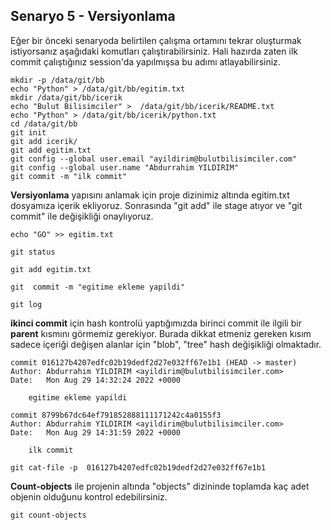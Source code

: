 ## Senaryo 5 - Versiyonlama

Eğer bir önceki senaryoda belirtilen çalışma ortamını tekrar oluşturmak istiyorsanız aşağıdaki komutları çalıştırabilirsiniz. Hali hazırda zaten ilk commit çalıştığınız session'da yapılmışsa bu adımı atlayabilirsiniz.

```
mkdir -p /data/git/bb
echo "Python" > /data/git/bb/egitim.txt
mkdir /data/git/bb/icerik
echo "Bulut Bilisimciler" >  /data/git/bb/icerik/README.txt
echo "Python" > /data/git/bb/icerik/python.txt
cd /data/git/bb
git init
git add icerik/
git add egitim.txt
git config --global user.email "ayildirim@bulutbilisimciler.com"
git config --global user.name "Abdurrahim YILDIRIM"
git commit -m "ilk commit"
```

**Versiyonlama** yapısını anlamak için proje dizinimiz altında egitim.txt dosyamıza içerik ekliyoruz. Sonrasında "git add"  ile stage atıyor ve "git commit" ile değişikliği onaylıyoruz.  
```
echo "GO" >> egitim.txt
```
```
git status
```
```
git add egitim.txt
```
```
git  commit -m "egitime ekleme yapildi"
```
```
git log
```
**ikinci commit** için hash kontrolü yaptığımızda birinci commit ile ilgili bir **parent** kısmını görmemiz gerekiyor. Burada dikkat etmeniz gereken kısım sadece içeriği değişen alanlar için "blob", "tree" hash değişikliği olmaktadır. 
```
commit 016127b4207edfc02b19dedf2d27e032ff67e1b1 (HEAD -> master)
Author: Abdurrahim YILDIRIM <ayildirim@bulutbilisimciler.com>
Date:   Mon Aug 29 14:32:24 2022 +0000

    egitime ekleme yapildi

commit 8799b67dc64ef791852888111171242c4a0155f3
Author: Abdurrahim YILDIRIM <ayildirim@bulutbilisimciler.com>
Date:   Mon Aug 29 14:31:59 2022 +0000

    ilk commit

```
```
git cat-file -p  016127b4207edfc02b19dedf2d27e032ff67e1b1
```
**Count-objects** ile projenin altında "objects" dizininde toplamda kaç adet objenin olduğunu kontrol edebilirsiniz.
```
git count-objects
```